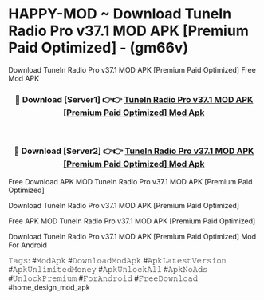 # HAPPY-MOD ~ Download TuneIn Radio Pro v37.1 MOD APK [Premium Paid Optimized] - (gm66v)
Download TuneIn Radio Pro v37.1 MOD APK [Premium Paid Optimized] Free Mod APK

<div align="center">
<h3>🔴 Download [Server1] 👉👉 <a href="https://apk-comot.site?title=TuneIn_Radio_Pro_v37.1_MOD_APK_[Premium_Paid_Optimized]">TuneIn Radio Pro v37.1 MOD APK [Premium Paid Optimized] Mod Apk</a></h3><br>

<h3>🔴 Download [Server2] 👉👉 <a href="https://apk-comot.site?title=TuneIn_Radio_Pro_v37.1_MOD_APK_[Premium_Paid_Optimized]">TuneIn Radio Pro v37.1 MOD APK [Premium Paid Optimized] Mod Apk</a></h3>
</div>


Free Download APK MOD TuneIn Radio Pro v37.1 MOD APK [Premium Paid Optimized]

Download TuneIn Radio Pro v37.1 MOD APK [Premium Paid Optimized] 

Free APK MOD TuneIn Radio Pro v37.1 MOD APK [Premium Paid Optimized] 

Download TuneIn Radio Pro v37.1 MOD APK [Premium Paid Optimized] Mod For Android

𝚃𝚊𝚐𝚜: #𝙼𝚘𝚍𝙰𝚙𝚔 #𝙳𝚘𝚠𝚗𝚕𝚘𝚊𝚍𝙼𝚘𝚍𝙰𝚙𝚔 #𝙰𝚙𝚔𝙻𝚊𝚝𝚎𝚜𝚝𝚅𝚎𝚛𝚜𝚒𝚘𝚗 #𝙰𝚙𝚔𝚄𝚗𝚕𝚒𝚖𝚒𝚝𝚎𝚍𝙼𝚘𝚗𝚎𝚢 #𝙰𝚙𝚔𝚄𝚗𝚕𝚘𝚌𝚔𝙰𝚕𝚕 #𝙰𝚙𝚔𝙽𝚘𝙰𝚍𝚜 #𝚄𝚗𝚕𝚘𝚌𝚔𝙿𝚛𝚎𝚖𝚒𝚞𝚖 #𝙵𝚘𝚛𝙰𝚗𝚍𝚛𝚘𝚒𝚍 #𝙵𝚛𝚎𝚎𝙳𝚘𝚠𝚗𝚕𝚘𝚊𝚍 #home_design_mod_apk